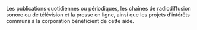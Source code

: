 Les publications quotidiennes ou périodiques, les chaînes de radiodiffusion sonore ou de télévision et la presse en ligne, ainsi que les projets d’intérêts communs à la corporation bénéficient de cette aide.